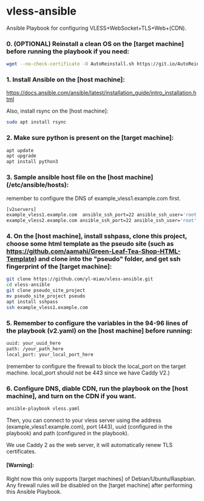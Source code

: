 # vless-ansible
Ansible Playbook for configuring VLESS+WebSocket+TLS+Web+(CDN).

### 0. (OPTIONAL) Reinstall a clean OS on the [target machine] before running the playbook if you need:

```bash
wget --no-check-certificate -O AutoReinstall.sh https://git.io/AutoReinstall.sh && bash AutoReinstall.sh
```

### 1. Install Ansible on the [host machine]:

https://docs.ansible.com/ansible/latest/installation_guide/intro_installation.html

Also, install rsync on the [host machine]:

```bash
sudo apt install rsync
```

### 2. Make sure python is present on the [target machine]:

```bash
apt update
apt upgrade
apt install python3
```

### 3. Sample ansible host file on the [host machine] (/etc/ansible/hosts):

remember to configure the DNS of example_vless1.example.com first.

```bash
[v2servers]
example_vless1.example.com  ansible_ssh_port=22 ansible_ssh_user='root' ansible_ssh_pass=''
example_vless2.example.com ansible_ssh_port=22 ansible_ssh_user='root' ansible_ssh_pass=''
```

### 4. On the [host machine], install sshpass, clone this project, choose some html template as the pseudo site (such as https://github.com/aamahi/Green-Leaf-Tea-Shop-HTML-Template) and clone into the "pseudo" folder, and get ssh fingerprint of the [target machine]:

```bash
git clone https://github.com/yl-miao/vless-ansible.git
cd vless-ansible
git clone pseudo_site_project
mv pseudo_site_project pseudo
apt install sshpass
ssh example_vless1.example.com
```

### 5. Remember to configure the variables in the 94-96 lines of the playbook (v2.yaml) on the [host machine] before running:

```bash
uuid: your_uuid_here
path: /your_path_here
local_port: your_local_port_here
```
(remember to configure the firewall to block the local_port on the target machine. local_port should not be 443 since we have Caddy V2.)

### 6. Configure DNS, diable CDN, run the playbook on the [host machine], and turn on the CDN if you want.

```bash
ansible-playbook vless.yaml
```

Then, you can connect to your vless server using the address (example_vless1.example.com), port (443), uuid (configured in the playbook) and path (configured in the playbook).

We use Caddy 2 as the web server, it will automatically renew TLS certificates.

#### [Warning]:

Right now this only supports [target machines] of Debian/Ubuntu/Raspbian. Any firewall rules will be disabled on the [target machine] after performing this Ansible Playbook.
